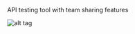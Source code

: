 API testing tool with team sharing features

![alt tag](https://cloud.githubusercontent.com/assets/2518862/24128659/426b4a80-0e18-11e7-9220-c28118410f7d.png)
